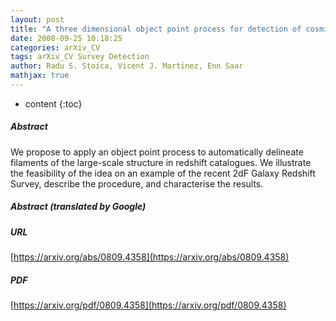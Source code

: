 ```yaml
---
layout: post
title: "A three dimensional object point process for detection of cosmic filaments"
date: 2008-09-25 10:18:25
categories: arXiv_CV
tags: arXiv_CV Survey Detection
author: Radu S. Stoica, Vicent J. Martinez, Enn Saar
mathjax: true
---
```


* content
{:toc}

##### Abstract
We propose to apply an object point process to automatically delineate filaments of the large-scale structure in redshift catalogues. We illustrate the feasibility of the idea on an example of the recent 2dF Galaxy Redshift Survey, describe the procedure, and characterise the results.

##### Abstract (translated by Google)


##### URL
[https://arxiv.org/abs/0809.4358](https://arxiv.org/abs/0809.4358)

##### PDF
[https://arxiv.org/pdf/0809.4358](https://arxiv.org/pdf/0809.4358)

